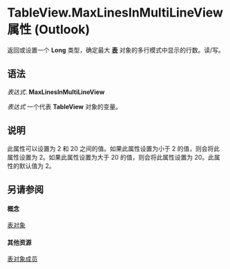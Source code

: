 
# TableView.MaxLinesInMultiLineView 属性 (Outlook)

返回或设置一个 **Long** 类型，确定最大 **[表](026e27f8-1655-060d-e8cc-87eaaf4f1510.md)** 对象的多行模式中显示的行数。读/写。


## 语法

 _表达式_. **MaxLinesInMultiLineView**

 _表达式_ 一个代表 **TableView** 对象的变量。


## 说明

此属性可以设置为 2 和 20 之间的值。如果此属性设置为小于 2 的值，则会将此属性设置为 2。如果此属性设置为大于 20 的值，则会将此属性设置为 20。此属性的默认值为 2。


## 另请参阅


#### 概念


[表对象](026e27f8-1655-060d-e8cc-87eaaf4f1510.md)
#### 其他资源


[表对象成员](2cc17ec6-12cf-d335-9370-d3922b45510e.md)